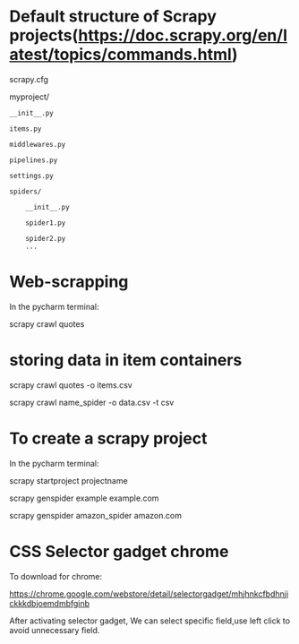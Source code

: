 # Default structure of Scrapy projects(https://doc.scrapy.org/en/latest/topics/commands.html)

scrapy.cfg

myproject/

    __init__.py
    
    items.py
    
    middlewares.py
    
    pipelines.py
    
    settings.py
    
    spiders/
    
        __init__.py
        
        spider1.py
        
        spider2.py
        ...
        

# Web-scrapping
In the pycharm terminal:

scrapy crawl quotes

# storing data in item containers

scrapy crawl quotes -o items.csv

scrapy crawl name_spider -o data.csv -t csv


# To create a scrapy project

In the pycharm terminal:

scrapy startproject projectname

scrapy genspider example example.com

scrapy genspider amazon_spider  amazon.com

# CSS Selector gadget chrome

To download for chrome:

https://chrome.google.com/webstore/detail/selectorgadget/mhjhnkcfbdhnjickkkdbjoemdmbfginb

After activating selector gadget, We can select specific field,use left click to avoid unnecessary field.
